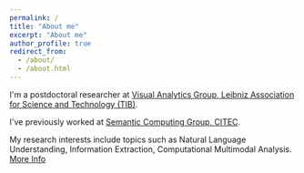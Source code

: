 ```yaml
---
permalink: /
title: "About me"
excerpt: "About me"
author_profile: true
redirect_from: 
  - /about/
  - /about.html
---
```


I'm a postdoctoral researcher at <a href="https://www.tib.eu/en/research-development/visual-analytics/" target="_blank">Visual Analytics Group, Leibniz Association for Science and Technology (TIB)</a>. 

I've previously worked at  <a href="http://sc.cit-ec.uni-bielefeld.de/" target="_blank">Semantic Computing Group, CITEC</a>.

My research interests include topics such as Natural Language Understanding, Information Extraction, Computational Multimodal Analysis. [More Info](https://sherzod-hakimov.github.io/research/)
